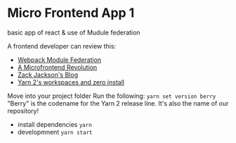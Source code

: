 # Micro Frontend App 1

basic app of react & use of Mudule federation

A frontend developer can review this:
- [Webpack Module Federation](https://webpack.js.org/concepts/module-federation/)
- [A Microfrontend Revolution](https://dev.to/marais/webpack-5-and-module-federation-4j1i)
- [Zack Jackson's Blog](https://medium.com/swlh/webpack-5-module-federation-a-game-changer-to-javascript-architecture-bcdd30e02669)
- [Yarn 2's workspaces and zero install](https://yarnpkg.com/getting-started/install)

Move into your project folder
Run the following: `yarn set version berry`
"Berry" is the codename for the Yarn 2 release line. It's also the name of our repository!

- install dependencies
`yarn`
- developmnent
`yarn start`